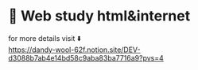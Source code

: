 # 📙 Web study html&internet
for more details visit ⬇️    
https://dandy-wool-62f.notion.site/DEV-d3088b7ab4e14bd58c9aba83ba7716a9?pvs=4
